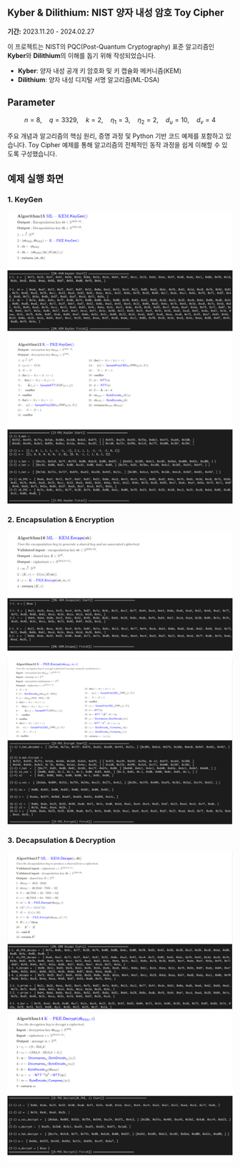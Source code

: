 ## Kyber & Dilithium: NIST 양자 내성 암호 Toy Cipher

**기간:** 2023.11.20 - 2024.02.27

이 프로젝트는 NIST의 PQC(Post-Quantum Cryptography) 표준 알고리즘인 **Kyber**와 **Dilithium**의 이해를 돕기 위해 작성되었습니다.

- **Kyber**: 양자 내성 공개 키 암호화 및 키 캡슐화 메커니즘(KEM)
- **Dilithium**: 양자 내성 디지털 서명 알고리즘(ML-DSA)

## Parameter

$$
n = 8,\quad q = 3329,\quad k = 2,\quad \eta_1 = 3,\quad \eta_2 = 2,\quad d_u = 10,\quad d_v = 4
$$

주요 개념과 알고리즘의 핵심 원리, 증명 과정 및 Python 기반 코드 예제를 포함하고 있습니다. Toy Cipher 예제를 통해 알고리즘의 전체적인 동작 과정을 쉽게 이해할 수 있도록 구성했습니다.


## 예제 실행 화면

### 1. KeyGen
![KEM KeyGen](images/KEMGen.png)
![PKE KeyGen](images/PKEGen.png)

### 2. Encapsulation & Encryption
![KEM Encapsulation](images/KEMEncaps.png)
![PKE Encryption](images/PKEEncrypt.png)

### 3. Decapsulation & Decryption
![KEM Decapsulation](images/KEMDecaps.png)
![PKE Decryption](images/PKEDecrypt.png)
